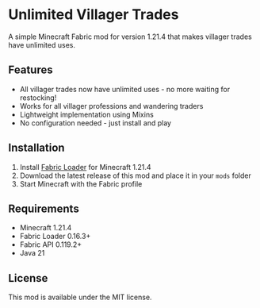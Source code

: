 # Unlimited Villager Trades

A simple Minecraft Fabric mod for version 1.21.4 that makes villager trades have unlimited uses.

## Features

- All villager trades now have unlimited uses - no more waiting for restocking!
- Works for all villager professions and wandering traders
- Lightweight implementation using Mixins
- No configuration needed - just install and play

## Installation

1. Install [Fabric Loader](https://fabricmc.net/use/) for Minecraft 1.21.4
2. Download the latest release of this mod and place it in your `mods` folder
3. Start Minecraft with the Fabric profile

## Requirements

- Minecraft 1.21.4
- Fabric Loader 0.16.3+
- Fabric API 0.119.2+
- Java 21

## License

This mod is available under the MIT license.
